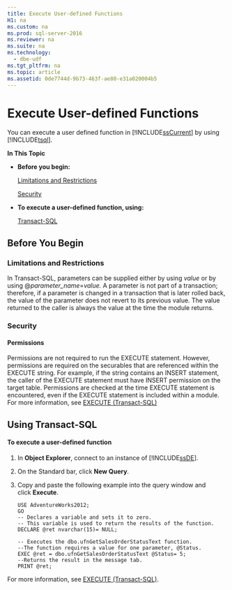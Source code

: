 ```yaml
---
title: Execute User-defined Functions
H1: na
ms.custom: na
ms.prod: sql-server-2016
ms.reviewer: na
ms.suite: na
ms.technology: 
  - dbe-udf
ms.tgt_pltfrm: na
ms.topic: article
ms.assetid: 0de7744d-9b73-463f-ae80-e31a020004b5
---
```

# Execute User-defined Functions
  You can execute a user defined function in [!INCLUDE[ssCurrent](../../Token/Other/ssCurrent_md.md)] by using [!INCLUDE[tsql](../../Token/Other/tsql_md.md)].  
  
 **In This Topic**  
  
-   **Before you begin:**  
  
     [Limitations and Restrictions](#Restrictions)  
  
     [Security](#Security)  
  
-   **To execute a user\-defined function, using:**  
  
     [Transact\-SQL](#TsqlProcedure)  
  
##  <a name="BeforeYouBegin"></a> Before You Begin  
  
###  <a name="Restrictions"></a> Limitations and Restrictions  
 In Transact\-SQL, parameters can be supplied either by using *value* or by using @*parameter\_name*\=*value.* A parameter is not part of a transaction; therefore, if a parameter is changed in a transaction that is later rolled back, the value of the parameter does not revert to its previous value. The value returned to the caller is always the value at the time the module returns.  
  
###  <a name="Security"></a> Security  
  
####  <a name="Permissions"></a> Permissions  
 Permissions are not required to run the EXECUTE statement. However, permissions are required on the securables that are referenced within the EXECUTE string. For example, if the string contains an INSERT statement, the caller of the EXECUTE statement must have INSERT permission on the target table. Permissions are checked at the time EXECUTE statement is encountered, even if the EXECUTE statement is included within a module. For more information, see [EXECUTE &#40;Transact-SQL&#41;](../Topic/EXECUTE%20\(Transact-SQL\).md)  
  
##  <a name="TsqlProcedure"></a> Using Transact\-SQL  
  
#### To execute a user\-defined function  
  
1.  In **Object Explorer**, connect to an instance of [!INCLUDE[ssDE](../../Token/Other/ssDE_md.md)].  
  
2.  On the Standard bar, click **New Query**.  
  
3.  Copy and paste the following example into the query window and click **Execute**.  
  
    ```  
    USE AdventureWorks2012;  
    GO  
    -- Declares a variable and sets it to zero.  
    -- This variable is used to return the results of the function.  
    DECLARE @ret nvarchar(15)= NULL;   
  
    -- Executes the dbo.ufnGetSalesOrderStatusText function.  
    --The function requires a value for one parameter, @Status.   
    EXEC @ret = dbo.ufnGetSalesOrderStatusText @Status= 5;   
    --Returns the result in the message tab.  
    PRINT @ret;  
    ```  
  
 For more information, see [EXECUTE &#40;Transact-SQL&#41;](../Topic/EXECUTE%20\(Transact-SQL\).md).  
  
  